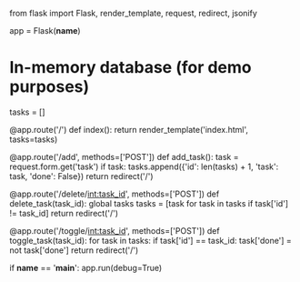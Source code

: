 from flask import Flask, render_template, request, redirect, jsonify

app = Flask(__name__)

# In-memory database (for demo purposes)
tasks = []

@app.route('/')
def index():
    return render_template('index.html', tasks=tasks)

@app.route('/add', methods=['POST'])
def add_task():
    task = request.form.get('task')
    if task:
        tasks.append({'id': len(tasks) + 1, 'task': task, 'done': False})
    return redirect('/')

@app.route('/delete/<int:task_id>', methods=['POST'])
def delete_task(task_id):
    global tasks
    tasks = [task for task in tasks if task['id'] != task_id]
    return redirect('/')

@app.route('/toggle/<int:task_id>', methods=['POST'])
def toggle_task(task_id):
    for task in tasks:
        if task['id'] == task_id:
            task['done'] = not task['done']
    return redirect('/')

if __name__ == '__main__':
    app.run(debug=True)